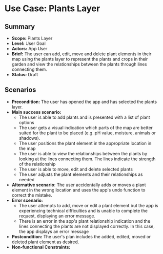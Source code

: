 # Use Case: Plants Layer

## Summary

- **Scope:** Plants Layer
- **Level:** User Goal
- **Actors:** App User
- **Brief:** The user can add, edit, move and delete plant elements in their map using the plants layer to represent the plants and crops in their garden and view the relationships between the plants through lines connecting them.
- **Status:** Draft

## Scenarios

- **Precondition:**
  The user has opened the app and has selected the plants layer.
- **Main success scenario:**
  - The user is able to add plants and is presented with a list of plant options
  - The user gets a visual indication which parts of the map are better suited for the plant to be placed (e.g. pH value, moisture, animals or shadows).
  - The user positions the plant element in the appropriate location in the map
  - The user is able to view the relationships between the plants by looking at the lines connecting them. The lines indicate the strength of the relationship
  - The user is able to move, edit and delete selected plants
  - The user adjusts the plant elements and their relationships as needed
- **Alternative scenario:**
  The user accidentally adds or moves a plant element in the wrong location and uses the app's undo function to correct the mistake.
- **Error scenario:**
  - The user attempts to add, move or edit a plant element but the app is experiencing technical difficulties and is unable to complete the request, displaying an error message.
  - There is an error in the app's plant relationship indication and the lines connecting the plants are not displayed correctly. In this case, the app displays an error message
- **Postcondition:**
  The user's plan includes the added, edited, moved or deleted plant element as desired.
- **Non-functional Constraints:**
